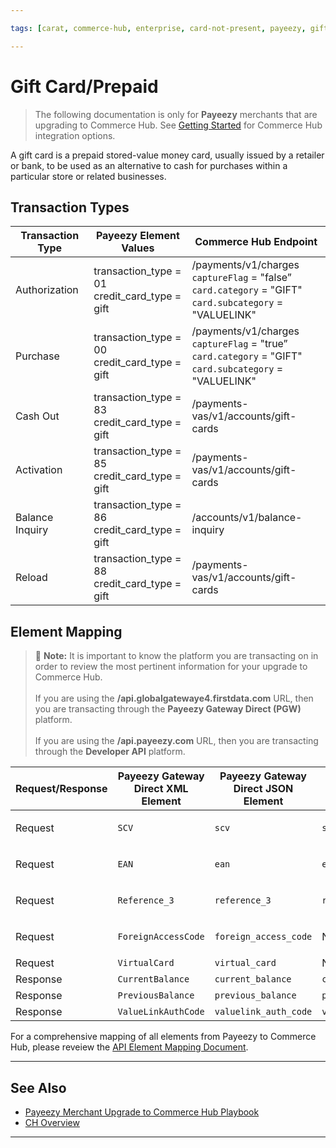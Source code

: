 ```yaml
---

tags: [carat, commerce-hub, enterprise, card-not-present, payeezy, gift-card, prepaid]

---
```


# Gift Card/Prepaid

<!-- theme: danger -->
> The following documentation is only for **Payeezy** merchants that are upgrading to Commerce Hub. See [Getting Started](?path=docs/Getting-Started/Getting-Started-General.md) for Commerce Hub integration options.

A gift card is a prepaid stored-value money card, usually issued by a retailer or bank, to be used as an alternative to cash for purchases within a particular store or related businesses.

## Transaction Types

|Transaction Type| Payeezy Element Values | Commerce Hub Endpoint |
| -------- | ------------- | -------------------------------- | 
|Authorization|transaction_type = 01 <br> credit_card_type = gift|/payments/v1/charges <br> `captureFlag` = "false” <br> `card.category` = "GIFT" <br> `card.subcategory` = "VALUELINK"|
|Purchase|transaction_type = 00 <br> credit_card_type = gift|/payments/v1/charges <br> `captureFlag` = "true” <br> `card.category` = "GIFT" <br> `card.subcategory` = "VALUELINK"|
|Cash Out|transaction_type = 83 <br> credit_card_type = gift|/payments-vas/v1/accounts/gift-cards|
|Activation|transaction_type = 85 <br> credit_card_type = gift|/payments-vas/v1/accounts/gift-cards|
|Balance Inquiry|transaction_type = 86 <br> credit_card_type = gift|/accounts/v1/balance-inquiry|
|Reload|transaction_type = 88 <br> credit_card_type = gift|/payments-vas/v1/accounts/gift-cards|

## Element Mapping

> :memo: **Note:** It is important to know the platform you are transacting on in order to review the most pertinent information for your upgrade to Commerce Hub. <br> <br> If you are using the **/api.globalgatewaye4.firstdata.com** URL, then you are transacting through the **Payeezy Gateway Direct (PGW)** platform. <br> <br> If you are using the **/api.payeezy.com** URL, then you are transacting through the **Developer API** platform.

|Request/Response| Payeezy Gateway Direct XML Element | Payeezy Gateway Direct JSON Element | Payeezy Developer API Element |Commerce Hub Element |
| -------- | ------------- | -------------- | -------------- | -------------- |
|Request|`SCV`|`scv`|`scv`|`target.card.securityCode` <br> `additionalDataCommon.additionalData.securityCodeType` where `securityCodeType` = "SCV"|
|Request|`EAN`|`ean`|`ean`|`target.card.securityCode` <br> `additionalDataCommon.additionalData.securityCodeType` where `securityCodeType` = "EAN"|
|Request|`Reference_3`|`reference_3`|`reference_3`|`target.card.securityCode` <br> `additionalDataCommon.additionalData.securityCodeType` where `securityCodeType` = "FAC"|
|Request|`ForeignAccessCode`|`foreign_access_code`|N/A|`target.card.securityCode` <br> `additionalDataCommon.additionalData.securityCodeType` where `securityCodeType` = "FAC"|
|Request|`VirtualCard`|`virtual_card`|N/A|No Commerce Hub equivalent|
|Response|`CurrentBalance`|`current_balance`|`current_balance`|`balances.endingBalance` |
|Response|`PreviousBalance`|`previous_balance`|`previous_balance`|`balances.beginningBalance`|
|Response|`ValueLinkAuthCode`|`valuelink_auth_code`|`value_link_auth_code`|`processorResponseDetails.approvalCode`|

For a comprehensive mapping of all elements from Payeezy to Commerce Hub, please reveiew the [API Element Mapping Document](?path=docs/Resources/Guides/Payeezy/Payeezy-UpgradetoCH-TechnicalAPI.md).

---

## See Also

- [Payeezy Merchant Upgrade to Commerce Hub Playbook](?path=docs/Resources/Guides/Payeezy/PayeezyUpgradetoCHGuideLandingPage.md)
- [CH Overview](?path=docs/Getting-Started/Getting-Started-General.md)

---

